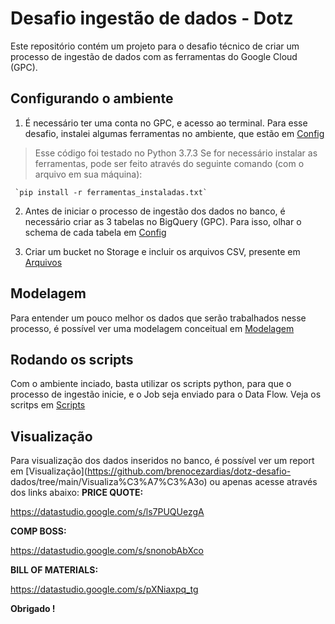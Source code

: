 # Desafio ingestão de dados - Dotz
Este repositório contém um projeto para o desafio técnico de criar um processo de ingestão de dados com as ferramentas do Google Cloud (GPC).

## Configurando o ambiente
  1. É necessário ter uma conta no GPC, e acesso ao terminal.
     Para esse desafio, instalei algumas ferramentas no ambiente, que estão em [Config](https://github.com/brenocezardias/dotz-desafio-dados/tree/main/Config)
  >  Esse código foi testado no Python 3.7.3
     Se for necessário instalar as ferramentas, pode ser feito através do seguinte comando (com o arquivo em sua máquina):
  
     `pip install -r ferramentas_instaladas.txt`
  
  2. Antes de iniciar o processo de ingestão dos dados no banco, é necessário criar as 3 tabelas no BigQuery (GPC). Para isso, olhar o schema de cada tabela em
     [Config](https://github.com/brenocezardias/dotz-desafio-dados/tree/main/Config)
  
  3. Criar um bucket no Storage e incluir os arquivos CSV, presente em [Arquivos](https://github.com/brenocezardias/dotz-desafio-dados/tree/main/Arquivos)
  
## Modelagem
  Para entender um pouco melhor os dados que serão trabalhados nesse processo, é possível ver uma modelagem conceitual em
  [Modelagem](https://github.com/brenocezardias/dotz-desafio-dados/tree/main/Modelagem)
  
## Rodando os scripts
  
  Com o ambiente inciado, basta utilizar os scripts python, para que o processo de ingestão inicie, e o Job seja enviado para o Data Flow.
  Veja os scritps em [Scripts]()
  
  
## Visualização
  Para visualização dos dados inseridos no banco, é possível ver um report em [Visualização](https://github.com/brenocezardias/dotz-desafio-  dados/tree/main/Visualiza%C3%A7%C3%A3o)
  ou apenas acesse através dos links abaixo:
  **PRICE QUOTE:**

  https://datastudio.google.com/s/ls7PUQUezgA

  **COMP BOSS:**

  https://datastudio.google.com/s/snonobAbXco

  **BILL OF MATERIALS:**

  https://datastudio.google.com/s/pXNiaxpq_tg
  
  
  **Obrigado !**
